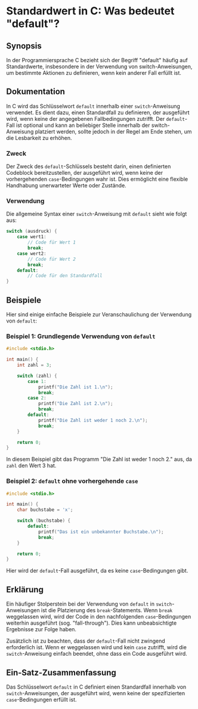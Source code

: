 <!--
Meta Description: # Standardwert in C: Was bedeutet "default"? ## Synopsis In der Programmiersprache C bezieht sich der Begriff "default" häufig auf Standardwerte, insb...
Meta Keywords: der, default, ist, switch, wird
-->

# Standardwert in C: Was bedeutet "default"?

## Synopsis
In der Programmiersprache C bezieht sich der Begriff "default" häufig auf Standardwerte, insbesondere in der Verwendung von switch-Anweisungen, um bestimmte Aktionen zu definieren, wenn kein anderer Fall erfüllt ist.

## Dokumentation
In C wird das Schlüsselwort `default` innerhalb einer `switch`-Anweisung verwendet. Es dient dazu, einen Standardfall zu definieren, der ausgeführt wird, wenn keine der angegebenen Fallbedingungen zutrifft. Der `default`-Fall ist optional und kann an beliebiger Stelle innerhalb der switch-Anweisung platziert werden, sollte jedoch in der Regel am Ende stehen, um die Lesbarkeit zu erhöhen.

### Zweck
Der Zweck des `default`-Schlüssels besteht darin, einen definierten Codeblock bereitzustellen, der ausgeführt wird, wenn keine der vorhergehenden `case`-Bedingungen wahr ist. Dies ermöglicht eine flexible Handhabung unerwarteter Werte oder Zustände.

### Verwendung
Die allgemeine Syntax einer `switch`-Anweisung mit `default` sieht wie folgt aus:

```c
switch (ausdruck) {
    case wert1:
        // Code für Wert 1
        break;
    case wert2:
        // Code für Wert 2
        break;
    default:
        // Code für den Standardfall
}
```

## Beispiele
Hier sind einige einfache Beispiele zur Veranschaulichung der Verwendung von `default`:

### Beispiel 1: Grundlegende Verwendung von `default`
```c
#include <stdio.h>

int main() {
    int zahl = 3;

    switch (zahl) {
        case 1:
            printf("Die Zahl ist 1.\n");
            break;
        case 2:
            printf("Die Zahl ist 2.\n");
            break;
        default:
            printf("Die Zahl ist weder 1 noch 2.\n");
            break;
    }

    return 0;
}
```

In diesem Beispiel gibt das Programm "Die Zahl ist weder 1 noch 2." aus, da `zahl` den Wert 3 hat.

### Beispiel 2: `default` ohne vorhergehende `case`
```c
#include <stdio.h>

int main() {
    char buchstabe = 'x';

    switch (buchstabe) {
        default:
            printf("Das ist ein unbekannter Buchstabe.\n");
            break;
    }

    return 0;
}
```

Hier wird der `default`-Fall ausgeführt, da es keine `case`-Bedingungen gibt.

## Erklärung
Ein häufiger Stolperstein bei der Verwendung von `default` in `switch`-Anweisungen ist die Platzierung des `break`-Statements. Wenn `break` weggelassen wird, wird der Code in den nachfolgenden `case`-Bedingungen weiterhin ausgeführt (sog. "fall-through"). Dies kann unbeabsichtigte Ergebnisse zur Folge haben.

Zusätzlich ist zu beachten, dass der `default`-Fall nicht zwingend erforderlich ist. Wenn er weggelassen wird und kein `case` zutrifft, wird die `switch`-Anweisung einfach beendet, ohne dass ein Code ausgeführt wird.

## Ein-Satz-Zusammenfassung
Das Schlüsselwort `default` in C definiert einen Standardfall innerhalb von `switch`-Anweisungen, der ausgeführt wird, wenn keine der spezifizierten `case`-Bedingungen erfüllt ist.